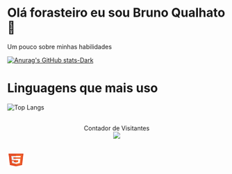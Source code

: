 
# Olá forasteiro eu sou Bruno Qualhato👋


Um pouco sobre minhas habilidades 

[![Anurag's GitHub stats-Dark](https://github-readme-stats.vercel.app/api?username=brunoqualhato\&show_icons=true\&theme=dark#gh-dark-mode-only)](https://github.com/anuraghazra/github-readme-stats#responsive-card-theme#gh-dark-mode-only)

# Linguagens que mais uso
![Top Langs](https://github-readme-stats.vercel.app/api/top-langs/?username=brunoqualhato&layout=compact)
<br><br>
<p align="center" dir="auto"> 
  Contador de Visitantes<br>
<img src="https://profile-counter.glitch.me/brunoqualhato/count.svg" data-canonical-src="https://profile-counter.glitch.me/brunoqualhato/count.svg" style="max-width: 100%;">
</p>
<br>
<img align="center" alt="Bruno-HTML" height="30" width="40" src="https://raw.githubusercontent.com/devicons/devicon/master/icons/html5/html5-original.svg">
